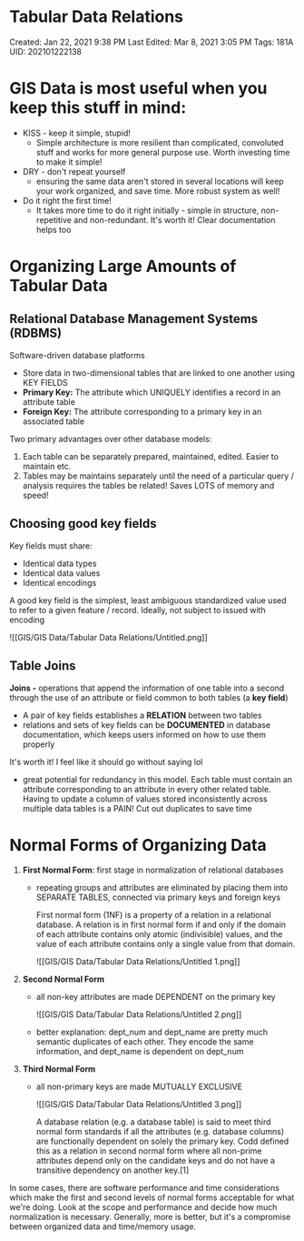 # Tabular Data Relations

Created: Jan 22, 2021 9:38 PM
Last Edited: Mar 8, 2021 3:05 PM
Tags: 181A
UID: 202101222138

# GIS Data is most useful when you keep this stuff in mind:

- KISS - keep it simple, stupid!
    - Simple architecture is more resilient than complicated, convoluted stuff and works for more general purpose use. Worth investing time to make it simple!
- DRY - don't repeat yourself
    - ensuring the same data aren't stored in several locations will keep your work organized, and save time. More robust system as well!
- Do it right the first time!
    - It takes more time to do it right initially - simple in structure, non-repetitive and non-redundant. It's worth it! Clear documentation helps too

# Organizing Large Amounts of Tabular Data

## Relational Database Management Systems (RDBMS)

Software-driven database platforms

- Store data in two-dimensional tables that are linked to one another using KEY FIELDS
- **Primary Key:** The attribute which UNIQUELY identifies a record in an attribute table
- **Foreign Key:** The attribute corresponding to a primary key in an associated table

Two primary advantages over other database models:

1. Each table can be separately prepared, maintained, edited. Easier to maintain etc.
2. Tables may be maintains separately until the need of a particular query / analysis requires the tables be related! Saves LOTS of memory and speed!

## Choosing good key fields

Key fields must share:

- Identical data types
- Identical data values
- Identical encodings

A good key field is the simplest, least ambiguous standardized value used to refer to a given feature / record. Ideally, not subject to issued with encoding

![[GIS/GIS Data/Tabular Data Relations/Untitled.png]]

## Table Joins

**Joins -** operations that append the information of one table into a second through the use of an attribute or field common to both tables (a **key field**)

- A pair of key fields establishes a **RELATION** between two tables
- relations and sets of key fields can be **DOCUMENTED** in database documentation, which keeps users informed on how to use them properly

It's worth it! I feel like it should go without saying lol

- great potential for redundancy in this model. Each table must contain an attribute corresponding to an attribute in every other related table. Having to update a column of values stored inconsistently across multiple data tables is a PAIN! Cut out duplicates to save time

# Normal Forms of Organizing Data

1. **First Normal Form**: first stage in normalization of relational databases
    - repeating groups and attributes are eliminated by placing them into SEPARATE TABLES, connected via primary keys and foreign keys

        First normal form (1NF) is a property of a relation in a relational database. A relation is in first normal form if and only if the domain of each attribute contains only atomic (indivisible) values, and the value of each attribute contains only a single value from that domain.

        ![[GIS/GIS Data/Tabular Data Relations/Untitled 1.png]]

2. **Second Normal Form**
    - all non-key attributes are made DEPENDENT on the primary key

        ![[GIS/GIS Data/Tabular Data Relations/Untitled 2.png]]

    - better explanation: dept_num and dept_name are pretty much semantic duplicates of each other. They encode the same information, and dept_name is dependent on dept_num
3. **Third Normal Form**
    - all non-primary keys are made MUTUALLY EXCLUSIVE

        ![[GIS/GIS Data/Tabular Data Relations/Untitled 3.png]]

        A database relation (e.g. a database table) is said to meet third normal form standards if all the attributes (e.g. database columns) are functionally dependent on solely the primary key. Codd defined this as a relation in second normal form where all non-prime attributes depend only on the candidate keys and do not have a transitive dependency on another key.[1]

In some cases, there are software performance and time considerations which make the first and second levels of normal forms acceptable for what we're doing. Look at the scope and performance and decide how much normalization is necessary. Generally, more is better, but it's a compromise between organized data and time/memory usage.